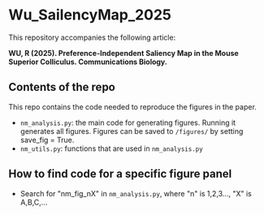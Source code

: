 # Wu_SailencyMap_2025

This repository accompanies the following article:

**WU, R (2025). Preference-Independent Saliency Map in the Mouse Superior Colliculus. Communications Biology.**

  
## Contents of the repo
This repo contains the code needed to reproduce the figures in the paper.

* `nm_analysis.py`: the main code for generating figures. Running it generates all figures. Figures can be saved to `/figures/` by setting save_fig = True.
* `nm_utils.py`: functions that are used in `nm_analysis.py`

## How to find code for a specific figure panel
* Search for "nm_fig_nX" in `nm_analysis.py`, where "n" is 1,2,3..., "X" is A,B,C,...
